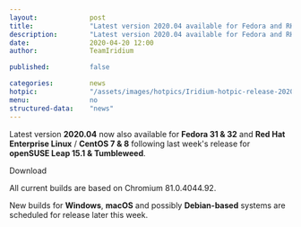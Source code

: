 ```yaml
---
layout: 			post
title:  			"Latest version 2020.04 available for Fedora and RHEL/CentOS"
description: 		"Latest version 2020.04 available for Fedora and RHEL/CentOS as well as openSUSE."
date:	 			2020-04-20 12:00
author:				TeamIridium

published:			false

categories:			news
hotpic:				"/assets/images/hotpics/Iridium-hotpic-release-2020.04-linux.png"
menu: 				no
structured-data:	"news"
---
```

Latest version **2020.04** now also available for **Fedora 31 & 32** and **Red Hat Enterprise Linux** / **CentOS 7 & 8** 
following last week's release for **openSUSE Leap 15.1 & Tumbleweed**.   

<a id="download-parser2" class="button download" title="download Iridium Browser">Download</a>

All current builds are based on Chromium 81.0.4044.92.   

New builds for **Windows**, **macOS** and possibly **Debian-based** systems are scheduled for release later this week.